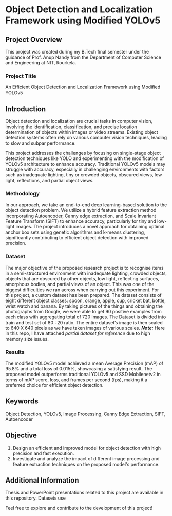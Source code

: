 # Object Detection and Localization Framework using Modified YOLOv5

## Project Overview

This project was created during my B.Tech final semester under the guidance of Prof. Anup Nandy from the Department of Computer Science and Engineering at NIT, Rourkela.

### Project Title
An Efficient Object Detection and Localization Framework using Modified YOLOv5

## Introduction

Object detection and localization are crucial tasks in computer vision, involving the identification, classification, and precise location determination of objects within images or video streams. Existing object detection systems often rely on various computer vision techniques, leading to slow and subpar performance.

This project addresses the challenges by focusing on single-stage object detection techniques like YOLO and experimenting with the modification of YOLOv5 architecture to enhance accuracy. Traditional YOLOv5 models may struggle with accuracy, especially in challenging environments with factors such as inadequate lighting, tiny or crowded objects, obscured views, low light, reflections, and partial object views.

### Methodology

In our approach, we take an end-to-end deep learning-based solution to the object detection problem. We utilize a hybrid feature extraction method incorporating Autoencoder, Canny edge extraction, and Scale Invariant Feature Transform (SIFT) to enhance accuracy, particularly for tiny and low-light images. The project introduces a novel approach for obtaining optimal anchor box sets using genetic algorithms and k-means clustering, significantly contributing to efficient object detection with improved precision.

### Dataset
The major objective of the proposed research project is to recognise items in a semi-structured environment with inadequate lighting, crowded objects, objects that are obscured by other objects, low light, reflecting surfaces, amorphous bodies, and partial views of an object. This was one of the biggest difficulties we ran across when carrying out this experiment. For this project, a custom dataset has been prepared. The dataset consists of eight different object classes: spoon, orange, apple, cup, cricket bat, bottle, wrist watch and banana. By taking pictures of the things and obtaining the photographs from Google, we were able to get 90 positive examples from each class with aggregating total of 720 images. The Dataset is divided into train and test set of 80 : 20 ratio.  The entire dataset’s image is then scaled to 640 X 640 pixels as we have taken images of various scales. _**Note:**_ Here in this repo, I have attached _partial dataset for reference_ due to high memory size issues.

### Results

The modified YOLOv5 model achieved a mean Average Precision (mAP) of 95.8% and a total loss of 0.015%, showcasing a satisfying result. The proposed model outperforms traditional YOLOv5 and SSD Mobilenetv2 in terms of mAP score, loss, and frames per second (fps), making it a preferred choice for efficient object detection.

## Keywords
Object Detection, YOLOv5, Image Processing, Canny Edge Extraction, SIFT, Autoencoder

## Objective

1. Design an efficient and improved model for object detection with high precision and fast execution.
2. Investigate and analyze the impact of different image processing and feature extraction techniques on the proposed model's performance.

## Additional Information

Thesis and PowerPoint presentations related to this project are available in this repository. Datasets use

Feel free to explore and contribute to the development of this project!
